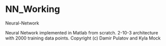 # NN_Working
Neural-Network

Neural Network implemented in Matlab from scratch.
2-10-3 architecture with 2000 training data points.
Copyright (c) Damir Pulatov and Kyla Mock
